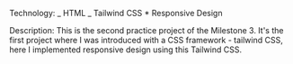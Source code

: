 Technology:
_ HTML
_ Tailwind CSS \* Responsive Design

Description:
This is the second practice project of the Milestone 3. It's the first project where I was introduced with a CSS framework - tailwind CSS, here I implemented responsive design using this Tailwind CSS.
